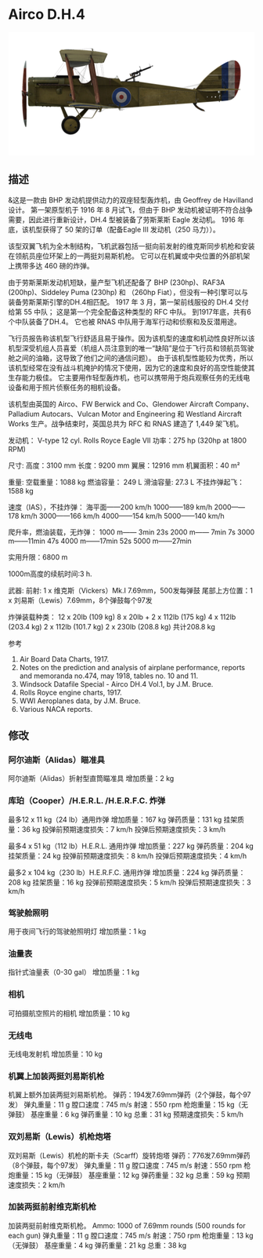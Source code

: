 # Airco D.H.4

![aircodh4](../images/aircodh4.png)

## 描述

&这是一款由 BHP 发动机提供动力的双座轻型轰炸机，由 Geoffrey de Havilland 设计。 第一架原型机于 1916 年 8 月试飞，但由于 BHP 发动机被证明不符合战争需要，因此进行重新设计，DH.4 型被装备了劳斯莱斯 Eagle 发动机。 1916 年底，该机型获得了 50 架的订单（配备Eagle III 发动机（250 马力））。

该型双翼飞机为全木制结构，飞机武器包括一挺向前发射的维克斯同步机枪和安装在领航员座位环架上的一两挺刘易斯机枪。 它可以在机翼或中央位置的外部机架上携带多达 460 磅的炸弹。

由于劳斯莱斯发动机短缺，量产型飞机还配备了 BHP (230hp)、RAF3A (200hp)、Siddeley Puma (230hp) 和 （260hp Fiat），但没有一种引擎可以与装备劳斯莱斯引擎的DH.4相匹配。 1917 年 3 月，第一架前线服役的 DH.4 交付给第 55 中队； 这是第一个完全配备这种类型的 RFC 中队。 到1917年底，共有6个中队装备了DH.4。 它也被 RNAS 中队用于海军行动和侦察和及反潜用途。

飞行员报告称该机型飞行舒适且易于操作。因为该机型的速度和机动性良好所以该机型深受机组人员喜爱（机组人员注意到的唯一“缺陷”是位于飞行员和领航员驾驶舱之间的油箱，这导致了他们之间的通信问题）。 由于该机型性能较为优秀，所以该机型经常在没有战斗机掩护的情况下使用，因为它的速度和良好的高空性能使其生存能力极佳。 它主要用作轻型轰炸机，也可以携带用于炮兵观察任务的无线电设备和用于照片侦察任务的相机设备。

该机型由英国的 Airco、FW Berwick and Co、Glendower Aircraft Company、Palladium Autocars、Vulcan Motor and Engineering 和 Westland Aircraft Works 生产。战争结束时，英国总共为 RFC 和 RNAS 建造了 1,449 架飞机。


发动机： V-type 12 cyl. Rolls Royce Eagle VII
功率：275 hp (320hp at 1800 RPM)

尺寸:
高度：3100 mm
长度：9200 mm
翼展：12916 mm
机翼面积：40 m²

重量:
空载重量：1088 kg
燃油容量： 249 L
滑油容量: 27.3 L
不挂炸弹起飞： 1588 kg

速度（IAS），不挂炸弹： 
海平面——200 km/h
1000——189 km/h
2000——178 km/h
3000——166 km/h
4000——154 km/h
5000——140 km/h

爬升率，燃油装载，无炸弹：
1000 m—— 3min 23s
2000 m—— 7min 7s
3000 m——11min 47s
4000 m——17min 52s
5000 m——27min

实用升限：6800 m

1000m高度的续航时间:3 h.

武器:
前射: 1 x 维克斯（Vickers）Mk.I 7.69mm，500发每弹鼓
尾部上方位置：1 x 刘易斯（Lewis）7.69mm，8个弹鼓每个97发

炸弹装载种类：
12 x 20lb (109 kg)
8 x 20lb + 2 x 112lb (175 kg)
4 x 112lb (203.4 kg)
2 x 112lb (101.7 kg)
2 x 230lb (208.8 kg)
共计208.8 kg

参考
1) Air Board Data Charts, 1917.
2) Notes on the prediction and analysis of airplane performance, reports and memoranda no.474, may 1918, tables no. 10 and 11.
3) Windsock Datafile Special - Airco DH.4 Vol.1, by J.M. Bruce.
4) Rolls Royce engine charts, 1917.
5) WWI Aeroplanes data, by J.M. Bruce.
6) Various NACA reports.

## 修改


### 阿尔迪斯（Alidas）瞄准具

阿尔迪斯（Alidas）折射型直筒瞄准具
增加质量：2 kg


### 库珀（Cooper）/H.E.R.L. /H.E.R.F.C. 炸弹

最多12 x 11 kg（24 lb）通用炸弹
增加质量：167 kg
弹药质量：131 kg
挂架质量：36 kg
投弹前预期速度损失：7 km/h
投弹后预期速度损失：3 km/h

最多4 x 51 kg（112 lb）H.E.R.L. 通用炸弹
增加质量：227 kg
弹药质量：204 kg
挂架质量：24 kg
投弹前预期速度损失：8 km/h
投弹后预期速度损失：4 km/h

最多2 x 104 kg（230 lb）H.E.R.F.C. 通用炸弹
增加质量：224 kg
弹药质量：208 kg
挂架质量：16 kg
投弹前预期速度损失：5 km/h
投弹后预期速度损失：3 km/h﻿

### 驾驶舱照明

用于夜间飞行的驾驶舱照明灯
增加质量：1 kg
﻿

### 油量表

指针式油量表（0-30 gal）
增加质量：1 kg


### 相机

可拍摄航空照片的相机
增加质量：10 kg


### 无线电

无线电发射机
增加质量：10 kg﻿

### 机翼上加装两挺刘易斯机枪

机翼上额外加装两挺刘易斯机枪。
弹药：194发7.69mm弹药（2个弹鼓，每个97发）
弹丸重量：11 g
膛口速度：745 m/s
射速：550 rpm
枪炮重量：15 kg（无弹鼓）
基座重量：6 kg
弹药重量：10 kg
总重：31 kg
预期速度损失：5 km/h﻿

### 双刘易斯（Lewis）机枪炮塔

双刘易斯（Lewis）机枪的斯卡夫（Scarff）旋转炮塔
弹药：776发7.69mm弹药（8个弹鼓，每个97发）
弹丸重量：11 g
膛口速度：745 m/s
射速：550 rpm
枪炮重量：15 kg（无弹鼓）
基座重量：12 kg
弹药重量：32 kg
总重：59 kg
预期速度损失：2 km/h﻿

### 加装两挺前射维克斯机枪

加装两挺前射维克斯机枪。
Ammo: 1000 of 7.69mm rounds (500 rounds for each gun)
弹丸重量：11 g
膛口速度：745 m/s
射速：750 rpm
枪炮重量：13 kg（无弹鼓）
基座重量：4 kg
弹药重量：21 kg
总重：38 kg
